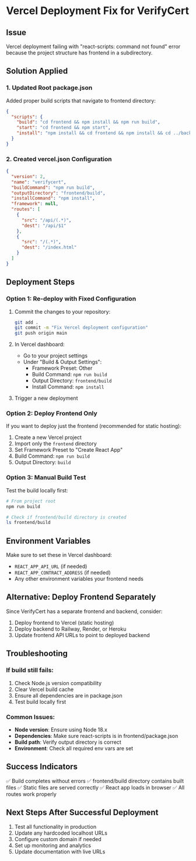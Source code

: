 # Vercel Deployment Fix for VerifyCert

## Issue
Vercel deployment failing with "react-scripts: command not found" error because the project structure has frontend in a subdirectory.

## Solution Applied

### 1. Updated Root package.json
Added proper build scripts that navigate to frontend directory:
```json
{
  "scripts": {
    "build": "cd frontend && npm install && npm run build",
    "start": "cd frontend && npm start",
    "install": "npm install && cd frontend && npm install && cd ../backend && npm install"
  }
}
```

### 2. Created vercel.json Configuration
```json
{
  "version": 2,
  "name": "verifycert",
  "buildCommand": "npm run build",
  "outputDirectory": "frontend/build",
  "installCommand": "npm install",
  "framework": null,
  "routes": [
    {
      "src": "/api/(.*)",
      "dest": "/api/$1"
    },
    {
      "src": "/(.*)",
      "dest": "/index.html"
    }
  ]
}
```

## Deployment Steps

### Option 1: Re-deploy with Fixed Configuration
1. Commit the changes to your repository:
   ```bash
   git add .
   git commit -m "Fix Vercel deployment configuration"
   git push origin main
   ```

2. In Vercel dashboard:
   - Go to your project settings
   - Under "Build & Output Settings":
     - Framework Preset: Other
     - Build Command: `npm run build`
     - Output Directory: `frontend/build`
     - Install Command: `npm install`

3. Trigger a new deployment

### Option 2: Deploy Frontend Only
If you want to deploy just the frontend (recommended for static hosting):

1. Create a new Vercel project
2. Import only the `frontend` directory
3. Set Framework Preset to "Create React App"
4. Build Command: `npm run build`
5. Output Directory: `build`

### Option 3: Manual Build Test
Test the build locally first:
```bash
# From project root
npm run build

# Check if frontend/build directory is created
ls frontend/build
```

## Environment Variables
Make sure to set these in Vercel dashboard:
- `REACT_APP_API_URL` (if needed)
- `REACT_APP_CONTRACT_ADDRESS` (if needed)
- Any other environment variables your frontend needs

## Alternative: Deploy Frontend Separately
Since VerifyCert has a separate frontend and backend, consider:
1. Deploy frontend to Vercel (static hosting)
2. Deploy backend to Railway, Render, or Heroku
3. Update frontend API URLs to point to deployed backend

## Troubleshooting

### If build still fails:
1. Check Node.js version compatibility
2. Clear Vercel build cache
3. Ensure all dependencies are in package.json
4. Test build locally first

### Common Issues:
- **Node version**: Ensure using Node 18.x
- **Dependencies**: Make sure react-scripts is in frontend/package.json
- **Build path**: Verify output directory is correct
- **Environment**: Check all required env vars are set

## Success Indicators
✅ Build completes without errors
✅ frontend/build directory contains built files
✅ Static files are served correctly
✅ React app loads in browser
✅ All routes work properly

## Next Steps After Successful Deployment
1. Test all functionality in production
2. Update any hardcoded localhost URLs
3. Configure custom domain if needed
4. Set up monitoring and analytics
5. Update documentation with live URLs